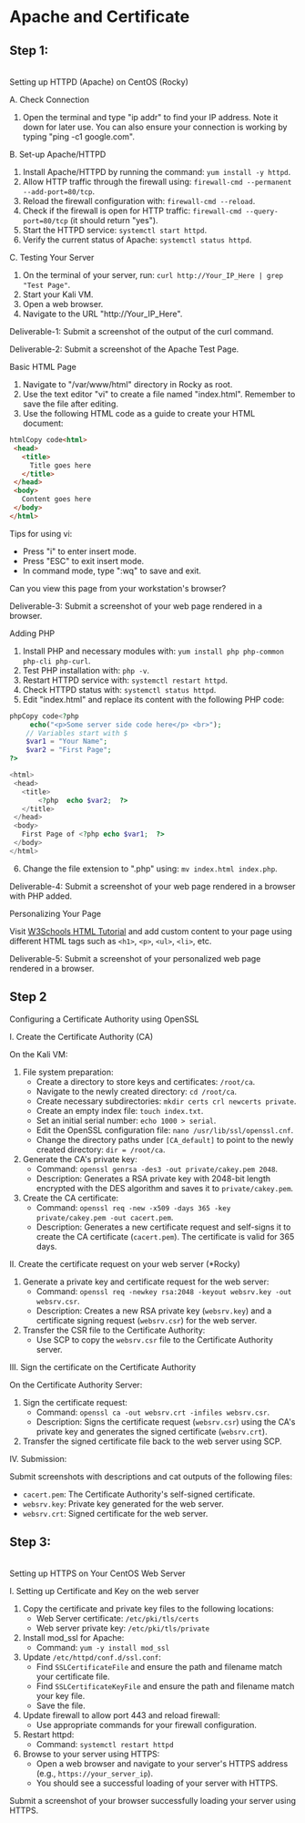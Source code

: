# Apache and Certificate

## Step 1:

\
Setting up HTTPD (Apache) on CentOS (Rocky)

A. Check Connection

1. Open the terminal and type "ip addr" to find your IP address. Note it down for later use. You can also ensure your connection is working by typing "ping -c1 google.com".

B. Set-up Apache/HTTPD

1. Install Apache/HTTPD by running the command: `yum install -y httpd`.
2. Allow HTTP traffic through the firewall using: `firewall-cmd --permanent --add-port=80/tcp`.
3. Reload the firewall configuration with: `firewall-cmd --reload`.
4. Check if the firewall is open for HTTP traffic: `firewall-cmd --query-port=80/tcp` (it should return "yes").
5. Start the HTTPD service: `systemctl start httpd`.
6. Verify the current status of Apache: `systemctl status httpd`.

C. Testing Your Server

1. On the terminal of your server, run: `curl http://Your_IP_Here | grep "Test Page"`.
2. Start your Kali VM.
3. Open a web browser.
4. Navigate to the URL "http://Your\_IP\_Here".

Deliverable-1: Submit a screenshot of the output of the curl command.

Deliverable-2: Submit a screenshot of the Apache Test Page.

Basic HTML Page

1. Navigate to "/var/www/html" directory in Rocky as root.
2. Use the text editor "vi" to create a file named "index.html". Remember to save the file after editing.
3. Use the following HTML code as a guide to create your HTML document:

```html
htmlCopy code<html>
 <head>
   <title>
     Title goes here
   </title>
 </head>
 <body>
   Content goes here
 </body>
</html>
```

Tips for using vi:

* Press "i" to enter insert mode.
* Press "ESC" to exit insert mode.
* In command mode, type ":wq" to save and exit.

Can you view this page from your workstation's browser?

Deliverable-3: Submit a screenshot of your web page rendered in a browser.

Adding PHP

1. Install PHP and necessary modules with: `yum install php php-common php-cli php-curl`.
2. Test PHP installation with: `php -v`.
3. Restart HTTPD service with: `systemctl restart httpd`.
4. Check HTTPD status with: `systemctl status httpd`.
5. Edit "index.html" and replace its content with the following PHP code:

```php
phpCopy code<?php
     echo("<p>Some server side code here</p> <br>");
    // Variables start with $
    $var1 = "Your Name";
    $var2 = "First Page";
?>

<html>
 <head>
   <title>
       <?php  echo $var2;  ?>
   </title>
 </head>
 <body>
   First Page of <?php echo $var1;  ?>
 </body>
</html>
```

6. Change the file extension to ".php" using: `mv index.html index.php`.

Deliverable-4: Submit a screenshot of your web page rendered in a browser with PHP added.

Personalizing Your Page

Visit [W3Schools HTML Tutorial](https://www.w3schools.com/html/) and add custom content to your page using different HTML tags such as `<h1>`, `<p>`, `<ul>`, `<li>`, etc.

Deliverable-5: Submit a screenshot of your personalized web page rendered in a browser.



## Step 2&#x20;

Configuring a Certificate Authority using OpenSSL

I. Create the Certificate Authority (CA)

On the Kali VM:

1. File system preparation:
   * Create a directory to store keys and certificates: `/root/ca`.
   * Navigate to the newly created directory: `cd /root/ca`.
   * Create necessary subdirectories: `mkdir certs crl newcerts private`.
   * Create an empty index file: `touch index.txt`.
   * Set an initial serial number: `echo 1000 > serial`.
   * Edit the OpenSSL configuration file: `nano /usr/lib/ssl/openssl.cnf`.
   * Change the directory paths under `[CA_default]` to point to the newly created directory: `dir = /root/ca`.
2. Generate the CA's private key:
   * Command: `openssl genrsa -des3 -out private/cakey.pem 2048`.
   * Description: Generates a RSA private key with 2048-bit length encrypted with the DES algorithm and saves it to `private/cakey.pem`.
3. Create the CA certificate:
   * Command: `openssl req -new -x509 -days 365 -key private/cakey.pem -out cacert.pem`.
   * Description: Generates a new certificate request and self-signs it to create the CA certificate (`cacert.pem`). The certificate is valid for 365 days.

II. Create the certificate request on your web server (\*Rocky)

1. Generate a private key and certificate request for the web server:
   * Command: `openssl req -newkey rsa:2048 -keyout websrv.key -out websrv.csr`.
   * Description: Creates a new RSA private key (`websrv.key`) and a certificate signing request (`websrv.csr`) for the web server.
2. Transfer the CSR file to the Certificate Authority:
   * Use SCP to copy the `websrv.csr` file to the Certificate Authority server.

III. Sign the certificate on the Certificate Authority

On the Certificate Authority Server:

1. Sign the certificate request:
   * Command: `openssl ca -out websrv.crt -infiles websrv.csr`.
   * Description: Signs the certificate request (`websrv.csr`) using the CA's private key and generates the signed certificate (`websrv.crt`).
2. Transfer the signed certificate file back to the web server using SCP.

IV. Submission:

Submit screenshots with descriptions and cat outputs of the following files:

* `cacert.pem`: The Certificate Authority's self-signed certificate.
* `websrv.key`: Private key generated for the web server.
* `websrv.crt`: Signed certificate for the web server.



## Step 3:

\
Setting up HTTPS on Your CentOS Web Server

I. Setting up Certificate and Key on the web server

1. Copy the certificate and private key files to the following locations:
   * Web Server certificate: `/etc/pki/tls/certs`
   * Web server private key: `/etc/pki/tls/private`
2. Install mod\_ssl for Apache:
   * Command: `yum -y install mod_ssl`
3. Update `/etc/httpd/conf.d/ssl.conf`:
   * Find `SSLCertificateFile` and ensure the path and filename match your certificate file.
   * Find `SSLCertificateKeyFile` and ensure the path and filename match your key file.
   * Save the file.
4. Update firewall to allow port 443 and reload firewall:
   * Use appropriate commands for your firewall configuration.
5. Restart httpd:
   * Command: `systemctl restart httpd`
6. Browse to your server using HTTPS:
   * Open a web browser and navigate to your server's HTTPS address (e.g., `https://your_server_ip`).
   * You should see a successful loading of your server with HTTPS.

Submit a screenshot of your browser successfully loading your server using HTTPS.

